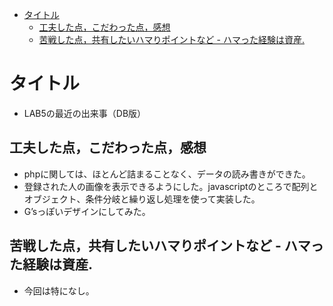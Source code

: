 - [タイトル](#タイトル)
  - [工夫した点，こだわった点，感想](#工夫した点こだわった点感想)
  - [苦戦した点，共有したいハマりポイントなど - ハマった経験は資産.](#苦戦した点共有したいハマりポイントなど---ハマった経験は資産)

# タイトル
- LAB5の最近の出来事（DB版）

## 工夫した点，こだわった点，感想
- phpに関しては、ほとんど詰まることなく、データの読み書きができた。
- 登録された人の画像を表示できるようにした。javascriptのところで配列とオブジェクト、条件分岐と繰り返し処理を使って実装した。
- G’sっぽいデザインにしてみた。

## 苦戦した点，共有したいハマりポイントなど - ハマった経験は資産.

- 今回は特になし。
